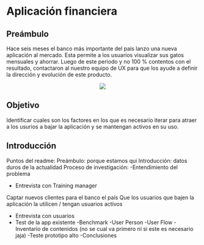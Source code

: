 # Aplicación financiera

## Preámbulo

Hace seis meses el banco más importante del país lanzo una nueva aplicación al mercado. Esta permite a los usuarios visualizar sus gatos mensuales y ahorrar. Luego de este periodo y no 100 % contentos con el resultado, contactaron al nuestro equipo de UX para que los ayude a definir la dirección y evolución de este producto. 

<p align="center">
  <img src="https://camo.githubusercontent.com/0afcd9080c9c9ce41c3c08c67005dc5242143980/68747470733a2f2f6c68332e676f6f676c6575736572636f6e74656e742e636f6d2f5779665550757252756f587979655a53635174644c686b3036335a6f7a546f566c756a6f6c6a756c335444774a57354b5a79334f6d5f4c7675422d54423949634732725f424353706f5874584c2d625a6a496547424678516d4c344759454d3251586e516f7671364576697859614f5f5a352d67464d766c6a4d396a79653762566f66656e644d74654249">
</p>

##  Objetivo

Identificar cuales son los factores en los que es necesario iterar para atraer a los usurios a bajar la aplicación y se mantengan activos en su uso.

## Introducción



Puntos del readme:
Preámbulo: porque estamos qui
Introducción: datos duros de la actualidad
Proceso de investigación:
-Entendimiento del problema
- Entrevista con Training manager

Captar nuevos clientes para el banco el país
Que los usuarios que bajen la aplicación la utilicen / tengan usuarios activos


- Entrevista con usuarios
- Test de la app existente
-Benchmark
-User Person
-User Flow
-Inventario de contenidos (no se cual va primero ni si este es necesario jaja)
-Teste prototipo alto
-Conclusiones
